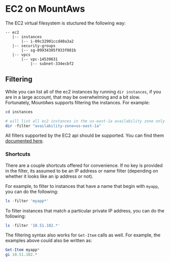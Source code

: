 # EC2 on MountAws

The EC2 virtual filesystem is stuctured the following way:

```
-- ec2
   |-- instances
       |-- i-09c32901ccd40a3a2
   |-- security-groups
       |-- sg-09934305f933f081b
   |-- vpcs
       |-- vpc-14539631
           |-- subnet-334ecbf2
```

## Filtering

While you can list all of the ec2 instances by running `dir instances`, if you are in a large account, that may be overwhelming and a bit slow.
Fortunately, MountAws supports filtering the instances. For example:

```powershell
cd instances

# will list all ec2 instances in the us-east-1a availability zone only
dir -filter "availability-zone=us-east-1a"
```

All filters supported by the EC2 api should be supported. You can find them [documented here](https://docs.aws.amazon.com/cli/latest/reference/ec2/describe-instances.html#options).

### Shortcuts

There are a couple shortcuts offered for convenience. If no key is provided in the filter, its assumed to be an IP address or name filter (depending on whether it looks like an ip address or not).

For example, to filter to instances that have a name that begin with `myapp`, you can do the following:

```powershell
ls -filter 'myapp*'
```

To filter instances that match a particular private IP address, you can do the following:

```powershell
ls -filter '10.51.102.*'
```

The filtering syntax also works for `Get-Item` calls as well. For example, the examples above could also be written as:

```powershell
Get-Item myapp*
gi 10.51.102.*
```

